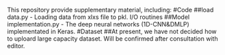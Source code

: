This repository provide supplementary material, including:
#Code
##load data.py - Loading data from xlxs file to pkl. I/O routines
##Model implementation.py - The deep neural networks (1D-CNN&DMLP) implementated in Keras.
#Dataset
##At present, we have not decided how to uploard large capacity dataset. Will be confirmed after consultation with editor.